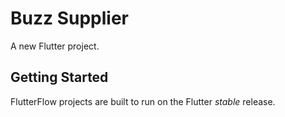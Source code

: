 # Buzz Supplier

A new Flutter project.

## Getting Started

FlutterFlow projects are built to run on the Flutter _stable_ release.
